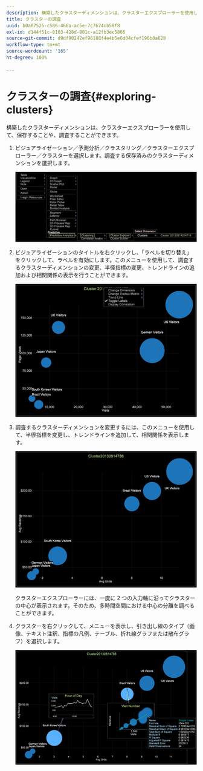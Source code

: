 ```yaml
---
description: 構築したクラスターディメンションは、クラスターエクスプローラーを使用して、保存することや、調査することができます。
title: クラスターの調査
uuid: b0a07525-c586-466a-ac5e-7c7674cb58f8
exl-id: d144f51c-8103-428d-801c-a12fb3ec5866
source-git-commit: d9df90242ef96188f4e4b5e6d04cfef196b0a628
workflow-type: tm+mt
source-wordcount: '165'
ht-degree: 100%

---
```


# クラスターの調査{#exploring-clusters}

構築したクラスターディメンションは、クラスターエクスプローラーを使用して、保存することや、調査することができます。

1. ビジュアライゼーション／予測分析／クラスタリング／クラスターエクスプローラー／クラスターを選択します。調査する保存済みのクラスターディメンションを選択します。

   ![](assets/explore_clusters_1.png)

1. ビジュアライゼーションのタイトルを右クリックし、「ラベルを切り替え」をクリックして、ラベルを有効にします。このメニューを使用して、調査するクラスターディメンションの変更、半径指標の変更、トレンドラインの追加および相関関係の表示を行うことができます。

   ![](assets/explore_clusters_2.png)

1. 調査するクラスターディメンションを変更するには、このメニューを使用して、半径指標を変更し、トレンドラインを追加して、相関関係を表示します。

   ![](assets/explore_clusters_3.png)

   クラスターエクスプローラーには、一度に 2 つの入力軸に沿ってクラスターの中心が表示されます。そのため、多時間空間における中心の分離を調べることができます。

1. クラスターを右クリックして、メニューを表示し、引き出し線のタイプ（画像、テキスト注釈、指標の凡例、テーブル、折れ線グラフまたは散布グラフ）を選択します。

   ![](assets/explore_clusters_4.png)
